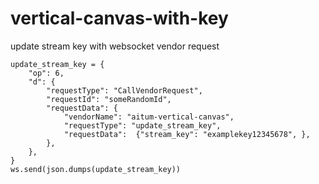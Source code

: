 # vertical-canvas-with-key

update stream key with websocket vendor request




    update_stream_key = {
        "op": 6,
        "d": {
            "requestType": "CallVendorRequest",
            "requestId": "someRandomId",
            "requestData": {
                "vendorName": "aitum-vertical-canvas",
                "requestType": "update_stream_key",
                "requestData":  {"stream_key": "examplekey12345678", },
            },
        },
    }
    ws.send(json.dumps(update_stream_key))
